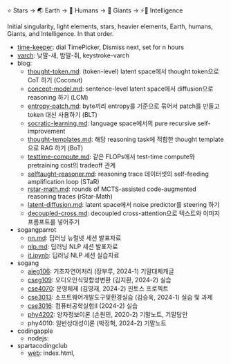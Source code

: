 ⭐ Stars → 🌏 Earth → 👫 Humans → 👣 Giants → ⚡🧠 Intelligence

Initial singularity, light elements, stars, heavier elements, Earth, humans, Giants, and Intelligence. In that order.

- [time-keeper](https://github.com/star-bits/time-keeper): dial TimePicker, Dismiss next, set for n hours
- [varch](https://github.com/star-bits/varch): 낮말-새, 밤말-쥐, keystroke-varch
- blog:
  - [thought-token.md](https://github.com/star-bits/blog/blob/main/thought-token.md): (token-level) latent space에서 thought token으로 CoT 하기 (Coconut)
  - [concept-model.md](https://github.com/star-bits/blog/blob/main/concept-model.md): sentence-level latent space에서 diffusion으로 reasoning 하기 (LCM)
  - [entropy-patch.md](https://github.com/star-bits/blog/blob/main/entropy-patch.md): byte끼리 entropy를 기준으로 묶어서 patch를 만들고 token 대신 사용하기 (BLT)
  - [socratic-learning.md](https://github.com/star-bits/blog/blob/main/socratic-learning.md): language space에서의 pure recursive self-improvement
  - [thought-templates.md](https://github.com/star-bits/blog/blob/main/thought-templates.md): 해당 reasoning task에 적합한 thought template으로 RAG 하기 (BoT)
  - [testtime-compute.md](https://github.com/star-bits/blog/blob/main/testtime-compute.md): 같은 FLOPs에서 test-time compute와 pretraining cost의 tradeoff 관계
  - [selftaught-reasoner.md](https://github.com/star-bits/blog/blob/main/selftaught-reasoner.md): reasoning trace 데이터셋의 self-feeding amplification loop (STaR)
  - [rstar-math.md](https://github.com/star-bits/blog/blob/main/rstar-math.md): rounds of MCTS-assisted code-augmented reasoning traces (rStar-Math)
  - [latent-diffusion.md](https://github.com/star-bits/blog/blob/main/latent-diffusion.md): latent space에서 noise predictor를 steering 하기
  - [decoupled-cross.md](https://github.com/star-bits/blog/blob/main/decoupled-cross.md): decoupled cross-attention으로 텍스트와 이미지 프롬프트를 넣어주기
- sogangparrot
  - [nn.md](https://github.com/star-bits/sogangparrot/blob/main/nn.md): 딥러닝 뉴럴넷 세션 발표자료
  - [nlp.md](https://github.com/star-bits/sogangparrot/blob/main/nlp.md): 딥러닝 NLP 세션 발표자료
  - [it.ipynb](https://colab.research.google.com/github/star-bits/sogangparrot/blob/main/it.ipynb): 딥러닝 NLP 세션 실습자료
- sogang
  - [aieg106](https://github.com/star-bits/sogang-aieg106): 기초자연어처리 (장부루, 2024-1) 기말대체캐글
  - [cseg109](https://github.com/star-bits/sogang-cseg109): 오디오인식및합성변환 (김지환, 2024-2) 실습
  - [cse4070](https://github.com/star-bits/sogang-cse4070): 운영체제 (김영재, 2024-2) 핀토스 프로젝트
  - [cse3013](https://github.com/star-bits/sogang-cse3013): 소프트웨어개발도구및환경실습 (김승욱, 2024-1) 실습 및 과제
  - [cse3016](https://github.com/star-bits/sogang-cse3016): 컴퓨터공학실험II (2024-2) 실습
  - [phy4202](https://github.com/star-bits/sogang-phy4202): 양자정보이론 (손원민, 2020-2) 기말노트, 기말답안
  - phy4010: 일반상대성이론 (박정혁, 2024-2) 기말노트
- codingapple
  - nodejs:
- spartacodingclub
  - [web](https://github.com/star-bits/sparta-coding-club-web): index.html, <style>, <script>, app.py, Flask, MongoDB, GET, POST, bs4, AWS
  - [app](https://github.com/star-bits/sparta-coding-club-app): flutter, StatelessWidget, StatefulWidget, Provider, SharedPreferences, async
- [ui-time](https://github.com/star-bits/ui-time): add a 15-minute countdown timer in the macOS menu bar
- [prettyURL](https://github.com/star-bits/prettyURL): Click the extension icon to copy human readable URL.
- [giftMacro](https://github.com/star-bits/giftMacro): 카톡 단톡방 기프티콘 선착순 선물하기를 (거의) 항상 1등으로 받게 해주는 매크로
- [sort-into-subfolders](https://github.com/star-bits/sort-into-subfolders): Sort files by date created, date modified, content created (EXIF)
